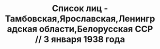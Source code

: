 ---
title: Список лиц - Тамбовская,Ярославская,Ленинградская области,Белорусская ССР //
  3 января 1938 года
description: РГАСПИ, ф.17, оп.171, дело 414, лист 20
images:
- /disk/pictures/v06/17-171-414-020.jpg
- /disk/pictures/v06/17-171-414-021.jpg
- /disk/pictures/v06/17-171-414-022.jpg
- /disk/pictures/v06/17-171-414-023.jpg
- /disk/pictures/v06/17-171-414-024.jpg
- /disk/pictures/v06/17-171-414-025.jpg
---